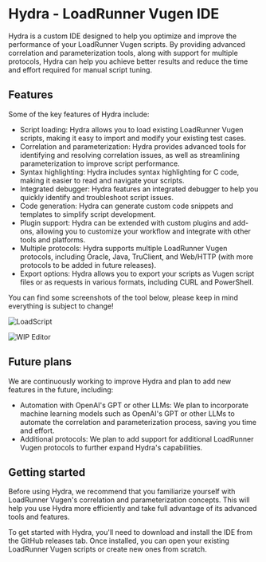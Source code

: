 # Hydra - LoadRunner Vugen IDE

Hydra is a custom IDE designed to help you optimize and improve the performance of your LoadRunner Vugen scripts. By providing advanced correlation and parameterization tools,
along with support for multiple protocols, Hydra can help you achieve better results and reduce the time and effort required for manual script tuning.

## Features
Some of the key features of Hydra include:
- Script loading: Hydra allows you to load existing LoadRunner Vugen scripts, making it easy to import and modify your existing test cases.
- Correlation and parameterization: Hydra provides advanced tools for identifying and resolving correlation issues, as well as streamlining parameterization to improve script performance.
- Syntax highlighting: Hydra includes syntax highlighting for C code, making it easier to read and navigate your scripts.
- Integrated debugger: Hydra features an integrated debugger to help you quickly identify and troubleshoot script issues.
- Code generation: Hydra can generate custom code snippets and templates to simplify script development.
- Plugin support: Hydra can be extended with custom plugins and add-ons, allowing you to customize your workflow and integrate with other tools and platforms.
- Multiple protocols: Hydra supports multiple LoadRunner Vugen protocols, including Oracle, Java, TruClient, and Web/HTTP (with more protocols to be added in future releases).
- Export options: Hydra allows you to export your scripts as Vugen script files or as requests in various formats, including CURL and PowerShell.

You can find some screenshots of the tool below, please keep in mind everything is subject to change!

![LoadScript](https://user-images.githubusercontent.com/24358694/234293102-3704c102-baff-4ed6-a279-33be4e29a024.jpg)

![WIP Editor](https://user-images.githubusercontent.com/24358694/234293163-0fc68c4b-8bb4-4fbe-95c1-df293a27c658.jpg)

## Future plans
We are continuously working to improve Hydra and plan to add new features in the future, including:
- Automation with OpenAI's GPT or other LLMs: We plan to incorporate machine learning models such as OpenAI's GPT or other LLMs to automate the correlation and parameterization process, saving you time and effort.
- Additional protocols: We plan to add support for additional LoadRunner Vugen protocols to further expand Hydra's capabilities.

## Getting started
Before using Hydra, we recommend that you familiarize yourself with LoadRunner Vugen's correlation and parameterization concepts. This will help you use Hydra more efficiently and take full advantage of its advanced tools and features.

To get started with Hydra, you'll need to download and install the IDE from the GitHub releases tab. Once installed, you can open your existing LoadRunner Vugen scripts or create new ones from scratch.
